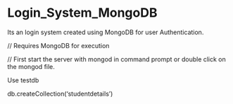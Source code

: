 # Login_System_MongoDB
Its an login system created using MongoDB for user Authentication.


// Requires MongoDB for execution

// First start the server with mongod in command prompt or double click on the mongod file. 


Use testdb


db.createCollection(‘studentdetails’)
